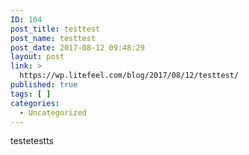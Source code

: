 ```yaml
---
ID: 104
post_title: testtest
post_name: testtest
post_date: 2017-08-12 09:48:29
layout: post
link: >
  https://wp.litefeel.com/blog/2017/08/12/testtest/
published: true
tags: [ ]
categories:
  - Uncategorized
---
```

testetestts